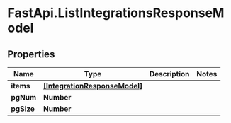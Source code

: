 # FastApi.ListIntegrationsResponseModel

## Properties

Name | Type | Description | Notes
------------ | ------------- | ------------- | -------------
**items** | [**[IntegrationResponseModel]**](IntegrationResponseModel.md) |  | 
**pgNum** | **Number** |  | 
**pgSize** | **Number** |  | 


